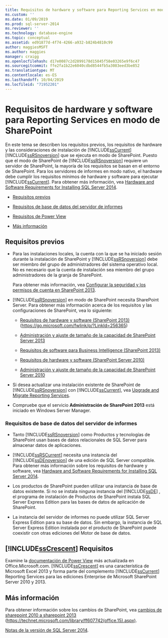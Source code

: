 ```yaml
---
title: Requisitos de hardware y software para Reporting Services en modo de SharePoint | Microsoft Docs
ms.custom: ''
ms.date: 01/09/2019
ms.prod: sql-server-2014
ms.reviewer: ''
ms.technology: database-engine
ms.topic: conceptual
ms.assetid: ed91877d-4f74-4266-a932-b824b4810c99
author: maggiesMSFT
ms.author: maggies
manager: craigg
ms.openlocfilehash: d17e0087c2d2899178d15845f58e03265e9f6c47
ms.sourcegitcommit: ffe2fa1b22e6040cdbd8544fb5a3083eed3be852
ms.translationtype: MT
ms.contentlocale: es-ES
ms.lasthandoff: 10/04/2019
ms.locfileid: "71952201"
---
```

# <a name="hardware-and-software-requirements-for-reporting-services-in-sharepoint-mode"></a>Requisitos de hardware y software para Reporting Services en modo de SharePoint

  En este tema se describen los requisitos previos, los requisitos de hardware y las consideraciones de instalación de [!INCLUDE[ssCurrent](../../includes/sscurrent-md.md)] [!INCLUDE[ssRSnoversion](../../includes/ssrsnoversion-md.md)] que se ejecuta en modo de SharePoint. Puesto que el modo de SharePoint de [!INCLUDE[ssRSnoversion](../../includes/ssrsnoversion-md.md)] requiere un servidor de SharePoint, la mayoría de los requisitos se basan en el entorno de SharePoint. Para los servidores de informes en modo nativo, el hardware debe cumplir los requisitos mínimos de hardware y software para ejecutar [!INCLUDE[ssCurrent](../../includes/sscurrent-md.md)]. Para obtener más información, vea [Hardware and Software Requirements for Installing SQL Server 2014](hardware-and-software-requirements-for-installing-sql-server.md).  
  
-   [Requisitos previos](#bkmk_prereq)  
  
-   [Requisitos de base de datos del servidor de informes](#bkmk_report_server_database)  
  
-   [Requisitos de Power View](#bkmk_powerview)  
  
-   [Más información](#bkmk_more_information)  
  
##  <a name="bkmk_prereq"></a> Requisitos previos  
  
-   Para las instalaciones locales, la cuenta con la que se ha iniciado sesión durante la instalación de SharePoint y [!INCLUDE[ssRSnoversion](../../includes/ssrsnoversion-md.md)] debe ser miembro del grupo de administradores del sistema operativo local. No es necesario que la cuenta de instalación sea miembro del grupo administradores de la granja de SharePoint.  
  
     Para obtener más información, vea [Configurar la seguridad y los permisos de cuenta en SharePoint 2013](https://technet.microsoft.com/library/cc678863.aspx).  
  
-   [!INCLUDE[ssRSnoversion](../../includes/ssrsnoversion-md.md)] en modo de SharePoint necesita SharePoint Server. Para obtener más información acerca de los requisitos y las configuraciones de SharePoint, vea lo siguiente:  
  
    -   [Requisitos de hardware y software (SharePoint 2013)](https://go.microsoft.com/fwlink/p/?LinkId=256365) (https://go.microsoft.com/fwlink/p/?LinkId=256365)  
  
    -   [Administración y ajuste de tamaño de la capacidad de SharePoint Server 2013](https://technet.microsoft.com/library/cc261700.aspx)  
  
    -   [Requisitos de software para Business Intelligence (SharePoint 2013)](https://go.microsoft.com/fwlink/p/?LinkId=256367)  
  
    -   [Requisitos de hardware y software (SharePoint Server 2010)](https://technet.microsoft.com/library/cc262485\(v=office.14\))  
  
    -   [Administración y ajuste de tamaño de la capacidad de SharePoint Server 2010](https://technet.microsoft.com/library/cc261700.aspx\(v=office.14\))  
  
-   Si desea actualizar una instalación existente de SharePoint de [!INCLUDE[ssRSnoversion](../../includes/ssrsnoversion-md.md)] con [!INCLUDE[ssCurrent](../../includes/sscurrent-md.md)], vea [Upgrade and Migrate Reporting Services](../../reporting-services/install-windows/upgrade-and-migrate-reporting-services.md).  
  
-   Compruebe que el servicio **Administración de SharePoint 2013** está iniciado en Windows Server Manager.  
  
###  <a name="bkmk_report_server_database"></a> Requisitos de base de datos del servidor de informes  
  
-   Tanto [!INCLUDE[ssRSnoversion](../../includes/ssrsnoversion-md.md)] como Productos y tecnologías de SharePoint usan bases de datos relacionales de SQL Server para almacenar datos de aplicaciones.  
  
-   [!INCLUDE[ssRSCurrent](../../includes/ssrscurrent-md.md)] necesita una instancia del [!INCLUDE[ssDEnoversion](../../includes/ssdenoversion-md.md)] de una edición de SQL Server compatible. Para obtener más información sobre los requisitos de hardware y software, vea [Hardware and Software Requirements for Installing SQL Server 2014](hardware-and-software-requirements-for-installing-sql-server.md).  
  
-   Los productos de SharePoint pueden utilizar una instancia de base de datos existente. Si no se instala ninguna instancia del [!INCLUDE[ssDE](../../includes/ssde-md.md)] , el programa de instalación de Productos de SharePoint instala SQL Server Express Edition para las bases de datos de aplicación de SharePoint.  
  
-   La instancia del servidor de informes no puede utilizar SQL Server Express Edition para su base de datos. Sin embargo, la instancia de SQL Server Express Edition instalada por el producto de SharePoint puede coexistir con otras ediciones del Motor de base de datos.  
  
##  <a name="bkmk_powerview"></a> [!INCLUDE[ssCrescent](../../includes/sscrescent-md.md)] Requisitos

 Examine la [documentación de Power View](http://office.microsoft.com/excel-help/power-view-explore-visualize-and-present-your-data-HA102835634.aspx) más actualizada en Office.Microsoft.com. [!INCLUDE[ssCrescent](../../includes/sscrescent-md.md)] es una característica de Microsoft Excel 2013 y forma parte del complemento [!INCLUDE[ssCurrent](../../includes/sscurrent-md.md)] Reporting Services para las ediciones Enterprise de Microsoft SharePoint Server 2010 y 2013.  
  
##  <a name="bkmk_more_information"></a> Más información

 Para obtener información sobre los cambios de SharePoint, vea [cambios de sharepoint 2010 a sharepoint 2013](https://technet.microsoft.com/library/ff607742\(office.15\).aspx) (https://technet.microsoft.com/library/ff607742(office.15).aspx).  
  
 [Notas de la versión de SQL Server 2014](https://go.microsoft.com/fwlink/?LinkID=296445).  
  
  
